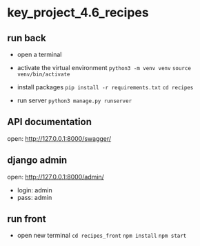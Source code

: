 # key_project_4.6_recipes

## run back
- open a terminal

- activate the virtual environment
    `python3 -m venv venv`
    `source venv/bin/activate`

- install packages
    `pip install -r requirements.txt`
    `cd recipes`

- run server
    `python3 manage.py runserver`

## API documentation
open: http://127.0.0.1:8000/swagger/

## django admin
open: http://127.0.0.1:8000/admin/
- login: admin
- pass: admin

## run front
- open new terminal
  `cd recipes_front`
  `npm install`
  `npm start`

